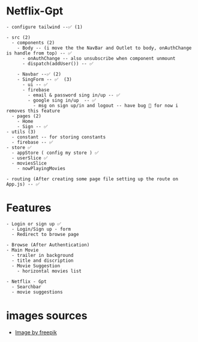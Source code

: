 # Netflix-Gpt

    - configure tailwind --✅ (1)

    - src (2)
      - components (2)
        - Body -- (i move the the NavBar and Outlet to body, onAuthChange is handle from top) -- ✅
          - onAuthChange -- also unsubscribe when component unmount
          - dispatch(addUser()) -- ✅
  
        - Navbar --✅ (2)
        - SingForm -- ✅  (3)
          - ui -- ✅
          - firebase
            - email & password sing in/up -- ✅
            - google sing in/up  -- ✅
              - msg on sign up/in and logout -- have bug 🐞 for now i removes this feature
      - pages (2)
        - Home
        - Sign -- ✅
    - utils (3)
      - constant -- for storing constants
      - firebase -- ✅
    - store ✅
      - appStore ( config my store ) ✅
      - userSlice ✅
      - moviesSlice
        - nowPlayingMovies

    - routing (After creating some page file setting up the route on App.js) -- ✅

# Features

    - Login or sign up ✅
      - Login/Sign up - form
      - Redirect to browse page

    - Browse (After Authentication)
    - Main Movie
      - trailer in background
      - title and discription
      - Movie Suggestion
        - horizontal movies list

    - Netflix - Gpt
      - Searchbar
      - movie suggestions

# images sources

- <a href="https://www.freepik.com/free-vector/person-relaxing-home_6527965.htm#from_view=detail_alsolike">Image by freepik</a>
